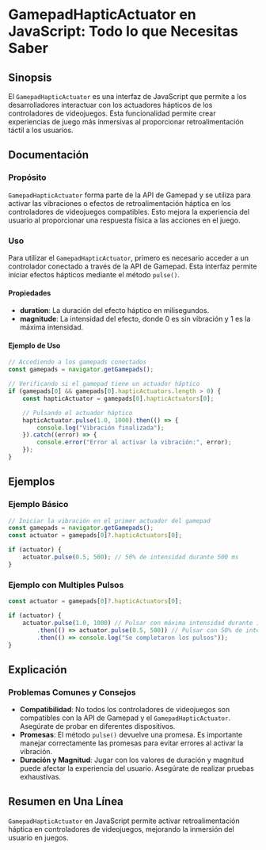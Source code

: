 <!--
Meta Description: # GamepadHapticActuator en JavaScript: Todo lo que Necesitas Saber ## Sinopsis El `GamepadHapticActuator` es una interfaz de JavaScript que permite a ...
Meta Keywords: los, gamepads, actuator, gamepadhapticactuator, javascript
-->

# GamepadHapticActuator en JavaScript: Todo lo que Necesitas Saber

## Sinopsis
El `GamepadHapticActuator` es una interfaz de JavaScript que permite a los desarrolladores interactuar con los actuadores hápticos de los controladores de videojuegos. Esta funcionalidad permite crear experiencias de juego más inmersivas al proporcionar retroalimentación táctil a los usuarios.

## Documentación
### Propósito
`GamepadHapticActuator` forma parte de la API de Gamepad y se utiliza para activar las vibraciones o efectos de retroalimentación háptica en los controladores de videojuegos compatibles. Esto mejora la experiencia del usuario al proporcionar una respuesta física a las acciones en el juego.

### Uso
Para utilizar el `GamepadHapticActuator`, primero es necesario acceder a un controlador conectado a través de la API de Gamepad. Esta interfaz permite iniciar efectos hápticos mediante el método `pulse()`.

#### Propiedades
- **duration**: La duración del efecto háptico en milisegundos.
- **magnitude**: La intensidad del efecto, donde 0 es sin vibración y 1 es la máxima intensidad.

#### Ejemplo de Uso
```javascript
// Accediendo a los gamepads conectados
const gamepads = navigator.getGamepads();

// Verificando si el gamepad tiene un actuador háptico
if (gamepads[0] && gamepads[0].hapticActuators.length > 0) {
    const hapticActuator = gamepads[0].hapticActuators[0];

    // Pulsando el actuador háptico
    hapticActuator.pulse(1.0, 1000).then(() => {
        console.log("Vibración finalizada");
    }).catch((error) => {
        console.error("Error al activar la vibración:", error);
    });
}
```

## Ejemplos
### Ejemplo Básico
```javascript
// Iniciar la vibración en el primer actuador del gamepad
const gamepads = navigator.getGamepads();
const actuator = gamepads[0]?.hapticActuators[0];

if (actuator) {
    actuator.pulse(0.5, 500); // 50% de intensidad durante 500 ms
}
```

### Ejemplo con Multiples Pulsos
```javascript
const actuator = gamepads[0]?.hapticActuators[0];

if (actuator) {
    actuator.pulse(1.0, 1000) // Pulsar con máxima intensidad durante 1 segundo
        .then(() => actuator.pulse(0.5, 500)) // Pulsar con 50% de intensidad durante 0.5 segundos
        .then(() => console.log("Se completaron los pulsos"));
}
```

## Explicación
### Problemas Comunes y Consejos
- **Compatibilidad**: No todos los controladores de videojuegos son compatibles con la API de Gamepad y el `GamepadHapticActuator`. Asegúrate de probar en diferentes dispositivos.
- **Promesas**: El método `pulse()` devuelve una promesa. Es importante manejar correctamente las promesas para evitar errores al activar la vibración.
- **Duración y Magnitud**: Jugar con los valores de duración y magnitud puede afectar la experiencia del usuario. Asegúrate de realizar pruebas exhaustivas.

## Resumen en Una Línea
`GamepadHapticActuator` en JavaScript permite activar retroalimentación háptica en controladores de videojuegos, mejorando la inmersión del usuario en juegos.